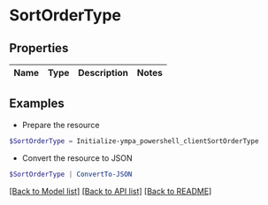 # SortOrderType
## Properties

Name | Type | Description | Notes
------------ | ------------- | ------------- | -------------

## Examples

- Prepare the resource
```powershell
$SortOrderType = Initialize-ympa_powershell_clientSortOrderType 
```

- Convert the resource to JSON
```powershell
$SortOrderType | ConvertTo-JSON
```

[[Back to Model list]](../README.md#documentation-for-models) [[Back to API list]](../README.md#documentation-for-api-endpoints) [[Back to README]](../README.md)


